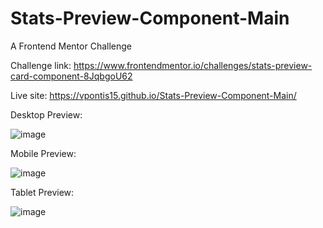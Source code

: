 # Stats-Preview-Component-Main
A Frontend Mentor Challenge

Challenge link: https://www.frontendmentor.io/challenges/stats-preview-card-component-8JqbgoU62


Live site: https://vpontis15.github.io/Stats-Preview-Component-Main/



Desktop Preview:


![image](https://github.com/VPontis15/Stats-Preview-Component-Main/assets/94546957/4915394d-d94f-46e5-9529-5135657dac54)




Mobile Preview:


![image](https://github.com/VPontis15/Stats-Preview-Component-Main/assets/94546957/4d5dfae2-94af-4913-b85f-886475da45ad)



Tablet Preview: 



![image](https://github.com/VPontis15/Stats-Preview-Component-Main/assets/94546957/06e21561-1fb8-4fb4-8472-cdc0f46568eb)




